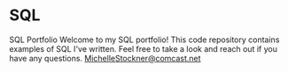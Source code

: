 # SQL
SQL Portfolio
Welcome to my SQL portfolio! This code repository contains examples of SQL I've written. Feel free to take a look and reach out if you have any questions. MichelleStockner@comcast.net
